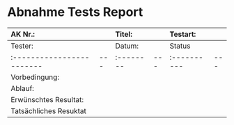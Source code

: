 # Abnahme Tests Report

| AK Nr.:                |   | Titel: |   | Testart: |   |
|:------------------------|---|:--------|---|:----------|---|
| Tester:                |   | Datum: |   | Status   |   |
|:------------------------|---|:--------|---|:----------|---|
| Vorbedingung:          |   |        |   |          |   |
| Ablauf:                |   |        |   |          |   |
| Erwünschtes Resultat:  |   |        |   |          |   |
| Tatsächliches Resuktat |   |        |   |          |   |


